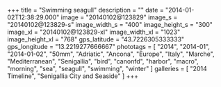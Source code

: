 +++
title = "Swimming seagull"
description = ""
date = "2014-01-02T12:38:29.000"
image = "20140102@123829"
image_s = "20140102@123829-s"
image_width_s = "400"
image_height_s = "300"
image_xl = "20140102@123829-xl"
image_width_xl = "1023"
image_height_xl = "768"
gps_latitude = "43.7226305333333"
gps_longitude = "13.2219277666667"
phototags = [ "2014", "2014-01", "2014-01-02", "50mm", "Adriatic", "Ancona", "Europe", "Italy", "Marche", "Mediterranean", "Senigallia", "bird", "canonfd", "harbor", "macro", "morning", "sea", "seagull", "swimming", "winter" ]
galleries = [ "2014 Timeline", "Senigallia City and Seaside" ]
+++
